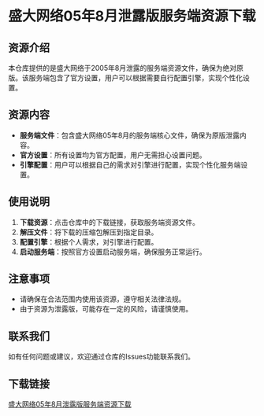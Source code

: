 # 盛大网络05年8月泄露版服务端资源下载

## 资源介绍

本仓库提供的是盛大网络于2005年8月泄露的服务端资源文件，确保为绝对原版。该服务端包含了官方设置，用户可以根据需要自行配置引擎，实现个性化设置。

## 资源内容

- **服务端文件**：包含盛大网络05年8月的服务端核心文件，确保为原版泄露内容。
- **官方设置**：所有设置均为官方配置，用户无需担心设置问题。
- **引擎配置**：用户可以根据自己的需求对引擎进行配置，实现个性化服务端设置。

## 使用说明

1. **下载资源**：点击仓库中的下载链接，获取服务端资源文件。
2. **解压文件**：将下载的压缩包解压到指定目录。
3. **配置引擎**：根据个人需求，对引擎进行配置。
4. **启动服务端**：按照官方设置启动服务端，确保服务正常运行。

## 注意事项

- 请确保在合法范围内使用该资源，遵守相关法律法规。
- 由于资源为泄露版，可能存在一定的风险，请谨慎使用。

## 联系我们

如有任何问题或建议，欢迎通过仓库的Issues功能联系我们。

## 下载链接

[盛大网络05年8月泄露版服务端资源下载](https://pan.quark.cn/s/e3b8589f2730)